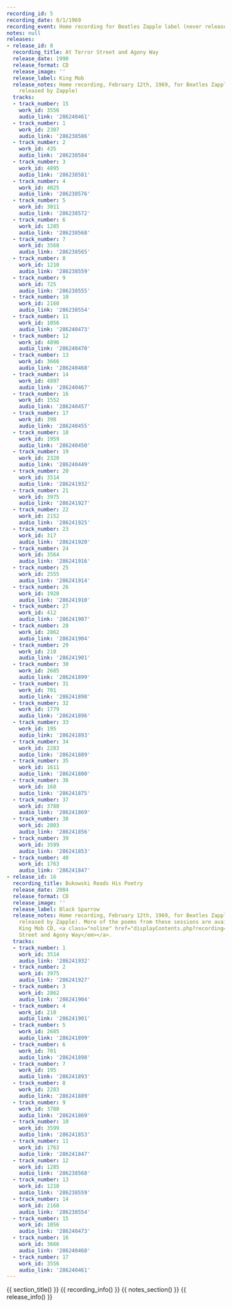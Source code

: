```yaml
---
recording_id: 5
recording_date: 0/1/1969
recording_event: Home recording for Beatles Zapple label (never released by Zapple)
notes: null
releases:
- release_id: 8
  recording_title: At Terror Street and Agony Way
  release_date: 1998
  release_format: CD
  release_image: ''
  release_label: King Mob
  release_notes: Home recording, February 12th, 1969, for Beatles Zapple label (never
    released by Zapple)
  tracks:
  - track_number: 15
    work_id: 3556
    audio_link: '286240461'
  - track_number: 1
    work_id: 2307
    audio_link: '286238586'
  - track_number: 2
    work_id: 435
    audio_link: '286238584'
  - track_number: 3
    work_id: 4895
    audio_link: '286238581'
  - track_number: 4
    work_id: 4025
    audio_link: '286238576'
  - track_number: 5
    work_id: 3011
    audio_link: '286238572'
  - track_number: 6
    work_id: 1285
    audio_link: '286238568'
  - track_number: 7
    work_id: 3568
    audio_link: '286238565'
  - track_number: 8
    work_id: 1210
    audio_link: '286238559'
  - track_number: 9
    work_id: 725
    audio_link: '286238555'
  - track_number: 10
    work_id: 2160
    audio_link: '286238554'
  - track_number: 11
    work_id: 1056
    audio_link: '286240473'
  - track_number: 12
    work_id: 4896
    audio_link: '286240470'
  - track_number: 13
    work_id: 3666
    audio_link: '286240468'
  - track_number: 14
    work_id: 4897
    audio_link: '286240467'
  - track_number: 16
    work_id: 1552
    audio_link: '286240457'
  - track_number: 17
    work_id: 398
    audio_link: '286240455'
  - track_number: 18
    work_id: 1959
    audio_link: '286240450'
  - track_number: 19
    work_id: 2320
    audio_link: '286240449'
  - track_number: 20
    work_id: 3514
    audio_link: '286241932'
  - track_number: 21
    work_id: 3975
    audio_link: '286241927'
  - track_number: 22
    work_id: 2152
    audio_link: '286241925'
  - track_number: 23
    work_id: 317
    audio_link: '286241920'
  - track_number: 24
    work_id: 3564
    audio_link: '286241916'
  - track_number: 25
    work_id: 2555
    audio_link: '286241914'
  - track_number: 26
    work_id: 1920
    audio_link: '286241910'
  - track_number: 27
    work_id: 412
    audio_link: '286241907'
  - track_number: 28
    work_id: 2862
    audio_link: '286241904'
  - track_number: 29
    work_id: 210
    audio_link: '286241901'
  - track_number: 30
    work_id: 2685
    audio_link: '286241899'
  - track_number: 31
    work_id: 701
    audio_link: '286241898'
  - track_number: 32
    work_id: 1779
    audio_link: '286241896'
  - track_number: 33
    work_id: 195
    audio_link: '286241893'
  - track_number: 34
    work_id: 2283
    audio_link: '286241889'
  - track_number: 35
    work_id: 1611
    audio_link: '286241880'
  - track_number: 36
    work_id: 168
    audio_link: '286241875'
  - track_number: 37
    work_id: 3780
    audio_link: '286241869'
  - track_number: 38
    work_id: 2803
    audio_link: '286241856'
  - track_number: 39
    work_id: 3599
    audio_link: '286241853'
  - track_number: 40
    work_id: 1763
    audio_link: '286241847'
- release_id: 16
  recording_title: Bukowski Reads His Poetry
  release_date: 2004
  release_format: CD
  release_image: ''
  release_label: Black Sparrow
  release_notes: Home recording, February 12th, 1969, for Beatles Zapple label (never
    released by Zapple). More of the poems from these sessions are available on the
    King Mob CD, <a class="noline" href="displayContents.php?recording=8"><em>At Terror
    Street and Agony Way</em></a>.
  tracks:
  - track_number: 1
    work_id: 3514
    audio_link: '286241932'
  - track_number: 2
    work_id: 3975
    audio_link: '286241927'
  - track_number: 3
    work_id: 2862
    audio_link: '286241904'
  - track_number: 4
    work_id: 210
    audio_link: '286241901'
  - track_number: 5
    work_id: 2685
    audio_link: '286241899'
  - track_number: 6
    work_id: 701
    audio_link: '286241898'
  - track_number: 7
    work_id: 195
    audio_link: '286241893'
  - track_number: 8
    work_id: 2283
    audio_link: '286241889'
  - track_number: 9
    work_id: 3780
    audio_link: '286241869'
  - track_number: 10
    work_id: 3599
    audio_link: '286241853'
  - track_number: 11
    work_id: 1763
    audio_link: '286241847'
  - track_number: 12
    work_id: 1285
    audio_link: '286238568'
  - track_number: 13
    work_id: 1210
    audio_link: '286238559'
  - track_number: 14
    work_id: 2160
    audio_link: '286238554'
  - track_number: 15
    work_id: 1056
    audio_link: '286240473'
  - track_number: 16
    work_id: 3666
    audio_link: '286240468'
  - track_number: 17
    work_id: 3556
    audio_link: '286240461'
---
```


{{ section_title() }}
{{ recording_info() }}
{{ notes_section() }}
{{ release_info() }}
